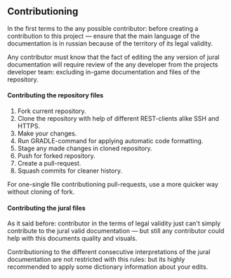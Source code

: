 ## Contributioning

In the first terms to the any possible contributor: before creating a contribution to this project — ensure that the main language of the documentation is in russian because of the territory of its legal validity.

Any contributor must know that the fact of editing the any version of jural documentation will require review of the any developer from the projects developer team: excluding in-game documentation and files of the repository.

#### Contributing the repository files

1. Fork current repository.
2. Clone the repository with help of different REST-clients alike SSH and HTTPS.
3. Make your changes.
4. Run GRADLE-command for applying automatic code formatting.
5. Stage any made changes in cloned repository.
6. Push for forked repository.
7. Create a pull-request.
8. Squash commits for cleaner history.

For one-single file contributioning pull-requests, use a more quicker way without cloning of fork.

#### Contributing the jural files

As it said before: contributor in the terms of legal validity just can't simply contribute to the jural valid documentation — but still any contributor could help with this documents quality and visuals.

Contributioning to the different consecutive interpretations of the jural documentation are not restricted with this rules: but its highly recommended to apply some dictionary information about your edits.
